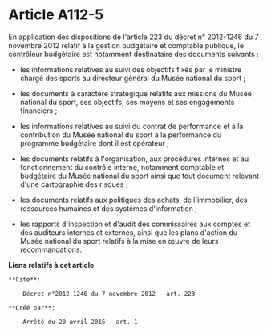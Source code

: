 # Article A112-5

En application des dispositions de l'article 223 du décret n° 2012-1246 du 7 novembre 2012 relatif à la gestion budgétaire et
comptable publique, le contrôleur budgétaire est notamment destinataire des documents suivants :

- les informations relatives au suivi des objectifs fixés par le ministre chargé des sports au directeur général du Musée
national du sport ;

- les documents à caractère stratégique relatifs aux missions du Musée national du sport, ses objectifs, ses moyens et ses
engagements financiers ;

- les informations relatives au suivi du contrat de performance et à la contribution du Musée national du sport à la
performance du programme budgétaire dont il est opérateur ;

- les documents relatifs à l'organisation, aux procédures internes et au fonctionnement du contrôle interne, notamment
comptable et budgétaire du Musée national du sport ainsi que tout document relevant d'une cartographie des risques ;

- les documents relatifs aux politiques des achats, de l'immobilier, des ressources humaines et des systèmes d'information ;

- les rapports d'inspection et d'audit des commissaires aux comptes et des auditeurs internes et externes, ainsi que les
plans d'action du Musée national du sport relatifs à la mise en œuvre de leurs recommandations.

**Liens relatifs à cet article**

	**Cite**:

	  - Décret n°2012-1246 du 7 novembre 2012 - art. 223

	**Créé par**:

	  - Arrêté du 20 avril 2015 - art. 1
